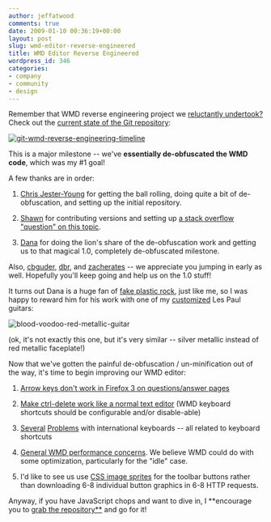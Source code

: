 ```yaml
---
author: jeffatwood
comments: true
date: 2009-01-10 00:36:19+00:00
layout: post
slug: wmd-editor-reverse-engineered
title: WMD Editor Reverse Engineered
wordpress_id: 346
categories:
- company
- community
- design
---
```



Remember that WMD reverse engineering project we [reluctantly undertook?](http://blog.stackoverflow.com/2008/12/reverse-engineering-the-wmd-editor/) Check out the [current state of the Git repository](http://github.com/cky/wmd/network):



[![git-wmd-reverse-engineering-timeline](http://blog.stackoverflow.com/wp-content/uploads/git-wmd-reverse-engineering-timeline1.png)](http://github.com/cky/wmd/network)



This is a major milestone -- we've **essentially de-obfuscated the WMD code**, which was my #1 goal!



A few thanks are in order:







  1. [Chris Jester-Young](http://stackoverflow.com/users/13/chris-jester-young) for getting the ball rolling, doing quite a bit of de-obfuscation, and setting up the initial repository.

  2. [Shawn](http://stackoverflow.com/users/26/shawn) for contributing versions and setting up [a stack overflow "question" on this topic](http://stackoverflow.com/questions/406132/reverse-engineering-the-wmd-editor).

  3. [Dana](http://stackoverflow.com/users/3161/dana) for doing the lion's share of the de-obfuscation work and getting us to that magical 1.0, completely de-obfuscated milestone.




Also, [cbguder](http://stackoverflow.com/users/2119/can-berk-g252der), [dbr](http://stackoverflow.com/users/745/dbr), and [zacherates](http://stackoverflow.com/users/2603/zacherates) -- we appreciate you jumping in early as well. Hopefully you'll keep going and help us on the 1.0 stuff!



It turns out Dana is a huge fan of [fake plastic rock](http://www.fakeplasticrock.com/), just like me, so I was happy to reward him for his work with one of my [customized](http://www.fakeplasticrock.com/2008/11/09/guitar-hero-world-tour-guitar-the-best-fake-plastic-axe-ever/) Les Paul guitars:



![blood-voodoo-red-metallic-guitar](/blog/images/wordpress/bloodvoodooguitarjx81.jpg)



(ok, it's not exactly this one, but it's very similar -- silver metallic instead of red metallic faceplate!)



Now that we've gotten the painful de-obfuscation / un-minification out of the way, it's time to begin improving our WMD editor:




  1. [Arrow keys don't work in Firefox 3 on questions/answer pages](http://stackoverflow.uservoice.com/pages/general/suggestions/14681-arrow-keys-don-t-work-on-question-answers-pages)

  2. [Make ctrl-delete work like a normal text editor](http://stackoverflow.uservoice.com/pages/general/suggestions/16598-make-ctrl-delete-work-like-a-normal-text-editor) (WMD keyboard shortcuts should be configurable and/or disable-able)

  3. [Several](http://stackoverflow.uservoice.com/pages/general/suggestions/19254-disabled-characters-in-editor) [Problems](http://stackoverflow.uservoice.com/pages/general/suggestions/38866-fix-the-backslash-in-the-markdown-editor) with international keyboards -- all related to keyboard shortcuts

  4. [General WMD performance concerns](http://stackoverflow.uservoice.com/pages/general/suggestions/86059-improve-performance-of-so-on-firefox3-on-windows). We believe WMD could do with some optimization, particularly for the "idle" case.

  5. I'd like to see us use [CSS image sprites](http://www.alistapart.com/articles/sprites) for the toolbar buttons rather than downloading 6-8 individual button graphics in 6-8 HTTP requests.




Anyway, if you have JavaScript chops and want to dive in, I **encourage you to [grab the repository**](http://code.google.com/p/wmd-new/) and go for it!

